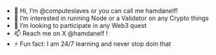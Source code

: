 - 👋 Hi, I’m @computeslaves or you can call me hamdanelf!
- 👀 I’m interested in running Node or a Validator on any Crypto things 
- 💞️ I’m looking to participate in any Web3 quest
- 📫 Reach me on X @hamdanelf !
- ⚡ Fun fact: I am 24/7 learning and never stop doin that

<!---
computeslaves/computeslaves is a ✨ special ✨ repository because its `README.md` (this file) appears on your GitHub profile.
You can click the Preview link to take a look at your changes.
--->
